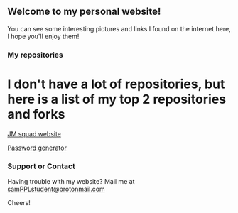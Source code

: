 ## Welcome to my personal website!

You can see some interesting pictures and links I found on the internet here, I hope you'll enjoy them!


### My repositories

# I don't have a lot of repositories, but here is a list of my top 2 repositories and forks

[JM squad website](https://github.com/S8msGITcode/JM-squad/)

[Password generator](https://github.com/S8msGITcode/Simple-password-generator)

### Support or Contact

Having trouble with my website? Mail me at samPPLstudent@protonmail.com

Cheers!
